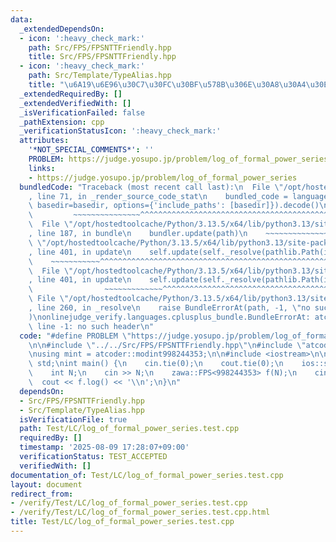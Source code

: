 ```yaml
---
data:
  _extendedDependsOn:
  - icon: ':heavy_check_mark:'
    path: Src/FPS/FPSNTTFriendly.hpp
    title: Src/FPS/FPSNTTFriendly.hpp
  - icon: ':heavy_check_mark:'
    path: Src/Template/TypeAlias.hpp
    title: "\u6A19\u6E96\u30C7\u30FC\u30BF\u578B\u306E\u30A8\u30A4\u30EA\u30A2\u30B9"
  _extendedRequiredBy: []
  _extendedVerifiedWith: []
  _isVerificationFailed: false
  _pathExtension: cpp
  _verificationStatusIcon: ':heavy_check_mark:'
  attributes:
    '*NOT_SPECIAL_COMMENTS*': ''
    PROBLEM: https://judge.yosupo.jp/problem/log_of_formal_power_series
    links:
    - https://judge.yosupo.jp/problem/log_of_formal_power_series
  bundledCode: "Traceback (most recent call last):\n  File \"/opt/hostedtoolcache/Python/3.13.5/x64/lib/python3.13/site-packages/onlinejudge_verify/documentation/build.py\"\
    , line 71, in _render_source_code_stat\n    bundled_code = language.bundle(stat.path,\
    \ basedir=basedir, options={'include_paths': [basedir]}).decode()\n          \
    \         ~~~~~~~~~~~~~~~^^^^^^^^^^^^^^^^^^^^^^^^^^^^^^^^^^^^^^^^^^^^^^^^^^^^^^^^^^^^^^^^^^\n\
    \  File \"/opt/hostedtoolcache/Python/3.13.5/x64/lib/python3.13/site-packages/onlinejudge_verify/languages/cplusplus.py\"\
    , line 187, in bundle\n    bundler.update(path)\n    ~~~~~~~~~~~~~~^^^^^^\n  File\
    \ \"/opt/hostedtoolcache/Python/3.13.5/x64/lib/python3.13/site-packages/onlinejudge_verify/languages/cplusplus_bundle.py\"\
    , line 401, in update\n    self.update(self._resolve(pathlib.Path(included), included_from=path))\n\
    \    ~~~~~~~~~~~^^^^^^^^^^^^^^^^^^^^^^^^^^^^^^^^^^^^^^^^^^^^^^^^^^^^^^^^^^^\n\
    \  File \"/opt/hostedtoolcache/Python/3.13.5/x64/lib/python3.13/site-packages/onlinejudge_verify/languages/cplusplus_bundle.py\"\
    , line 401, in update\n    self.update(self._resolve(pathlib.Path(included), included_from=path))\n\
    \                ~~~~~~~~~~~~~^^^^^^^^^^^^^^^^^^^^^^^^^^^^^^^^^^^^^^^^^^^^\n \
    \ File \"/opt/hostedtoolcache/Python/3.13.5/x64/lib/python3.13/site-packages/onlinejudge_verify/languages/cplusplus_bundle.py\"\
    , line 260, in _resolve\n    raise BundleErrorAt(path, -1, \"no such header\"\
    )\nonlinejudge_verify.languages.cplusplus_bundle.BundleErrorAt: atcoder/modint:\
    \ line -1: no such header\n"
  code: "#define PROBLEM \"https://judge.yosupo.jp/problem/log_of_formal_power_series\"\
    \n\n#include \"../../Src/FPS/FPSNTTFriendly.hpp\"\n#include \"atcoder/modint\"\
    \nusing mint = atcoder::modint998244353;\n\n#include <iostream>\n\nusing namespace\
    \ std;\nint main() {\n    cin.tie(0);\n    cout.tie(0);\n    ios::sync_with_stdio(0);\n\
    \    int N;\n    cin >> N;\n    zawa::FPS<998244353> f(N);\n    cin >> f;\n  \
    \  cout << f.log() << '\\n';\n}\n"
  dependsOn:
  - Src/FPS/FPSNTTFriendly.hpp
  - Src/Template/TypeAlias.hpp
  isVerificationFile: true
  path: Test/LC/log_of_formal_power_series.test.cpp
  requiredBy: []
  timestamp: '2025-08-09 17:28:07+09:00'
  verificationStatus: TEST_ACCEPTED
  verifiedWith: []
documentation_of: Test/LC/log_of_formal_power_series.test.cpp
layout: document
redirect_from:
- /verify/Test/LC/log_of_formal_power_series.test.cpp
- /verify/Test/LC/log_of_formal_power_series.test.cpp.html
title: Test/LC/log_of_formal_power_series.test.cpp
---
```

